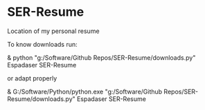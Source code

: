 # SER-Resume
Location of my personal resume

To know downloads run:

& python "g:/Software/Github Repos/SER-Resume/downloads.py" Espadaser SER-Resume

or adapt properly

& G:/Software/Python/python.exe "g:/Software/Github Repos/SER-Resume/downloads.py" Espadaser SER-Resume